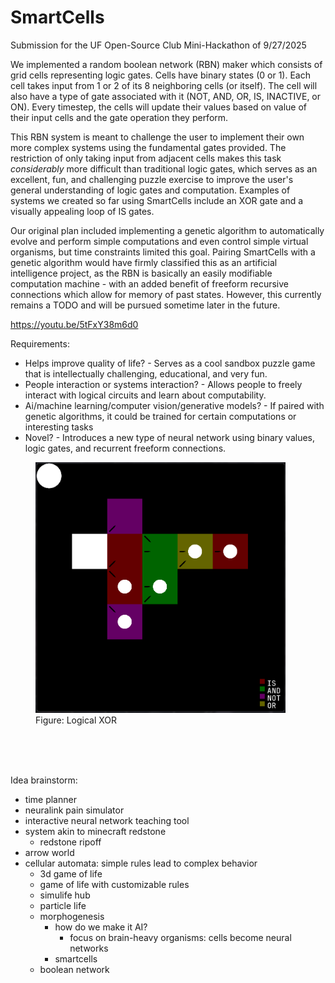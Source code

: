 # SmartCells

Submission for the UF Open-Source Club Mini-Hackathon of 9/27/2025

We implemented a random boolean network (RBN) maker which consists of grid cells representing logic gates. Cells have binary states (0 or 1). Each cell takes input from 1 or 2 of its 8 neighboring cells (or itself). The cell will also have a type of gate associated with it (NOT, AND, OR, IS, INACTIVE, or ON). Every timestep, the cells will update their values based on value of their input cells and the gate operation they perform.

This RBN system is meant to challenge the user to implement their own more complex systems using the fundamental gates provided. The restriction of only taking input from adjacent cells makes this task <i>considerably</i> more difficult than traditional logic gates, which serves as an excellent, fun, and challenging puzzle exercise to improve the user's general understanding of logic gates and computation. Examples of systems we created so far using SmartCells include an XOR gate and a visually appealing loop of IS gates.

Our original plan included implementing a genetic algorithm to automatically evolve and perform simple computations and even control simple virtual organisms, but time constraints limited this goal. Pairing SmartCells with a genetic algorithm would have firmly classified this as an artificial intelligence project, as the RBN is basically an easily modifiable computation machine - with an added benefit of freeform recursive connections which allow for memory of past states. However, this currently remains a TODO and will be pursued sometime later in the future.

https://youtu.be/5tFxY38m6d0

Requirements:
- Helps improve quality of life?
      - Serves as a cool sandbox puzzle game that is intellectually challenging, educational, and very fun.
- People interaction or systems interaction?
      - Allows people to freely interact with logical circuits and learn about computability.
- Ai/machine learning/computer vision/generative models?
      - If paired with genetic algorithms, it could be trained for certain computations or interesting tasks
- Novel?
      - Introduces a new type of neural network using binary values, logic gates, and recurrent freeform connections.

<figure>
  <img src="./images/SmartCells-XOR.png" alt="Logical XOR diagram" width="400">
  <figcaption>Figure: Logical XOR</figcaption>
</figure>

<br><br><br>

Idea brainstorm:
- time planner
- neuralink pain simulator
- interactive neural network teaching tool
- system akin to minecraft redstone
    + redstone ripoff
- arrow world
- cellular automata: simple rules lead to complex behavior
    + 3d game of life
    + game of life with customizable rules
    + simulife hub
    + particle life
    + morphogenesis
        + how do we make it AI?
            - focus on brain-heavy organisms: cells become neural networks
        + smartcells
    + boolean network
